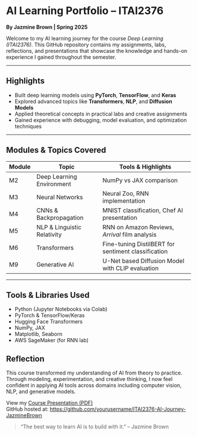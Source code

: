 # AI Learning Portfolio – ITAI2376  
**By Jazmine Brown | Spring 2025**

Welcome to my AI learning journey for the course *Deep Learning (ITAI2376)*. This GitHub repository contains my assignments, labs, reflections, and presentations that showcase the knowledge and hands-on experience I gained throughout the semester.

---

##  Highlights

- Built deep learning models using **PyTorch**, **TensorFlow**, and **Keras**
- Explored advanced topics like **Transformers**, **NLP**, and **Diffusion Models**
- Applied theoretical concepts in practical labs and creative assignments
- Gained experience with debugging, model evaluation, and optimization techniques


---

##  Modules & Topics Covered

| Module | Topic                            | Tools & Highlights                                 |
|--------|----------------------------------|----------------------------------------------------|
| M2     | Deep Learning Environment        | NumPy vs JAX comparison                            |
| M3     | Neural Networks                  | Neural Zoo, RNN implementation                     |
| M4     | CNNs & Backpropagation           | MNIST classification, Chef AI presentation         |
| M5     | NLP & Linguistic Relativity      | RNN on Amazon Reviews, *Arrival* film analysis     |
| M6     | Transformers                     | Fine-tuning DistilBERT for sentiment classification|
| M9     | Generative AI                    | U-Net based Diffusion Model with CLIP evaluation   |

---

##  Tools & Libraries Used

- Python (Jupyter Notebooks via Colab)
- PyTorch & TensorFlow/Keras
- Hugging Face Transformers
- NumPy, JAX
- Matplotlib, Seaborn
- AWS SageMaker (for RNN lab)


##  Reflection

This course transformed my understanding of AI from theory to practice. Through modeling, experimentation, and creative thinking, I now feel confident in applying AI tools across domains including computer vision, NLP, and generative models.

View my [Course Presentation (PDF)](./Pf_JazmineBrown_ITAI2376.pdf)  
 GitHub hosted at: https://github.com/yourusername/ITAI2376-AI-Journey-JazmineBrown


> “The best way to learn AI is to build with it.” – Jazmine Brown


